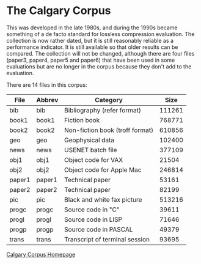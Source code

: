 # The Calgary Corpus

This was developed in the late 1980s, and during the 1990s became something of a de facto standard for lossless compression evaluation. The collection is now rather dated, but it is still reasonably reliable as a performance indicator. It is still available so that older results can be compared. The collection will not be changed, although there are four files (paper3, paper4, paper5 and paper6) that have been used in some evaluations but are no longer in the corpus because they don't add to the evaluation.

There are 14 files in this corpus:

| File   | Abbrev | Category                          | Size    |
|--------|--------|-----------------------------------|---------|
| bib    | bib    | Bibliography (refer format)       | 111261  |
| book1  | book1  | Fiction book                      | 768771  |
| book2  | book2  | Non-fiction book (troff format)   | 610856  |
| geo    | geo    | Geophysical data                  | 102400  |
| news   | news   | USENET batch file                 | 377109  |
| obj1   | obj1   | Object code for VAX               | 21504   |
| obj2   | obj2   | Object code for Apple Mac         | 246814  |
| paper1 | paper1 | Technical paper                   | 53161   |
| paper2 | paper2 | Technical paper                   | 82199   |
| pic    | pic    | Black and white fax picture       | 513216  |
| progc  | progc  | Source code in "C"                | 39611   |
| progl  | progl  | Source code in LISP               | 71646   |
| progp  | progp  | Source code in PASCAL             | 49379   |
| trans  | trans  | Transcript of terminal session    | 93695   |

[Calgary Corpus Homepage](https://corpus.canterbury.ac.nz/descriptions/#calgary)
